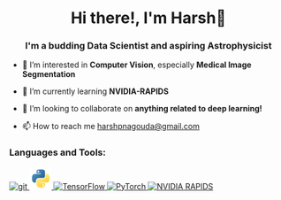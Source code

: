 <h1 align="center">Hi there!, I'm Harsh👋</h1>
<h3 align="center">I'm a budding Data Scientist and aspiring Astrophysicist</h3>

- 👀 I’m interested in **Computer Vision**, especially **Medical Image Segmentation**

- 🌱 I’m currently learning **NVIDIA-RAPIDS**

- 💞️ I’m looking to collaborate on **anything related to deep learning!**

- 📫 How to reach me harshpnagouda@gmail.com

<h3 align="left">Languages and Tools:</h3>
<p align="left"> <a href="https://git-scm.com/" target="_blank"> <img src="https://www.vectorlogo.zone/logos/git-scm/git-scm-icon.svg" alt="git" width="40" height="40"/> </a> <a href="https://www.python.org" target="_blank"> <img src="https://raw.githubusercontent.com/devicons/devicon/master/icons/python/python-original.svg" alt="python" width="40" height="40"/> </a> <a href="https://www.tensorflow.org" target="_blank"> <img src="https://upload.wikimedia.org/wikipedia/commons/2/2d/Tensorflow_logo.svg" alt="TensorFlow" width="40" height="40"/> </a> <a href="https://pytorch.org/" target="_blank"> <img src="https://upload.wikimedia.org/wikipedia/commons/1/10/PyTorch_logo_icon.svg" alt="PyTorch" width="40" height="40"/> </a> <a href="https://developer.nvidia.com/rapids" target="_blank"> <img src="https://rapids.ai/assets/images/RAPIDS-logo-white.svg" alt="NVIDIA RAPIDS" width="110" height="40"/> </a></p>
